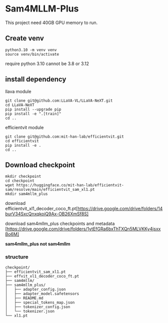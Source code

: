 # Sam4MLLM-Plus
This project need 40GB GPU memory to run.

## Create venv
```
python3.10 -m venv venv
source venv/bin/activate
```
require python 3.10 cannot be 3.8 or 3.12

## install dependency
llava module
```
git clone git@github.com:LLaVA-VL/LLaVA-NeXT.git
cd LLaVA-NeXT
pip install --upgrade pip
pip install -e ".[train]"
cd ..
```

efficientvit module
```
git clone git@github.com:mit-han-lab/efficientvit.git
cd efficientvit
pip install -e .
cd ..
```


## Download checkpoint

```
mkdir checkpoint
cd checkpoint
wget https://huggingface.co/mit-han-lab/efficientvit-sam/resolve/main/efficientvit_sam_xl1.pt
mkdir sam4mllm_plus

```
download efficientvit_xl1_decoder_coco_ft.pt[https://drive.google.com/drive/folders/14burV34SxcQnxqkoiQ9Ax-OB26XmSf8S]

download sam4mllm_plus checkpoints and metadata [https://drive.google.com/drive/folders/1ytEfGRa6bxThTXQn5MLVKKy4jsxxBo6M]

**sam4mllm_plus not sam4mllm**

### structure
```
checkpoint/
├── efficientvit_sam_xl1.pt
├── effvit_xl1_decoder_coco_ft.pt
├── sam4mllm/
├── sam4mllm_plus/
│   ├── adapter_config.json
│   ├── adapter_model.safetensors
│   ├── README.md
│   ├── special_tokens_map.json
│   ├── tokenizer_config.json
│   └── tokenizer.json
└── xl1.pt
